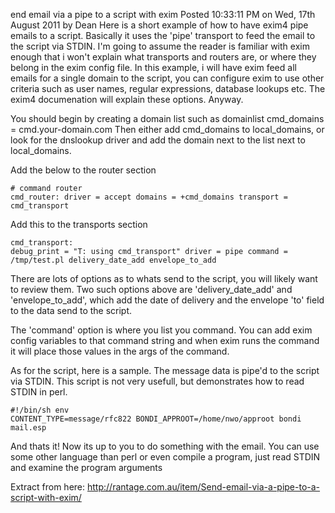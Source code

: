 end email via a pipe to a script with exim 
Posted 10:33:11 PM on Wed, 17th August 2011 by Dean 
Here is a short example of how to have exim4 pipe emails to a script. Basically it uses the 'pipe' transport to feed the email to the script via STDIN. I'm going to assume the reader is familiar with exim enough that i won't explain what transports and routers are, or where they belong in the exim config file. In this example, i will have exim feed all emails for a single domain to the script, you can configure exim to use other criteria such as user names, regular expressions, database lookups etc. The exim4 documenation will explain these options. Anyway.

You should begin by creating a domain list such as
domainlist cmd_domains = cmd.your-domain.com
Then either add cmd_domains to local_domains, or look for the dnslookup driver and add the domain next to the list next to local_domains. 

Add the below to the router section
<code><pre># command router
cmd_router:
  driver = accept
  domains = +cmd_domains
  transport = cmd_transport</code></pre>

Add this to the transports section
<code><pre>cmd_transport:
  debug_print = "T: using cmd_transport"
  driver = pipe
  command = /tmp/test.pl
  delivery_date_add
  envelope_to_add</code></pre>

There are lots of options as to whats send to the script, you will likely want to review them. Two such options above are 'delivery_date_add' and 'envelope_to_add', which add the date of delivery and the envelope 'to' field to the data send to the script. 

The 'command' option is where you list you command. You can add exim config variables to that command string and when exim runs the command it will place those values in the args of the command. 

As for the script, here is a sample. The message data is pipe'd to the script via STDIN. This script is not very usefull, but demonstrates how to read STDIN in perl.
<code><pre>#!/bin/sh
env CONTENT_TYPE=message/rfc822 BONDI_APPROOT=/home/nwo/approot bondi mail.esp</code></pre>

And thats it! Now its up to you to do something with the email. You can use some other language than perl or even compile a program, just read STDIN and examine the program arguments

Extract from here: http://rantage.com.au/item/Send-email-via-a-pipe-to-a-script-with-exim/